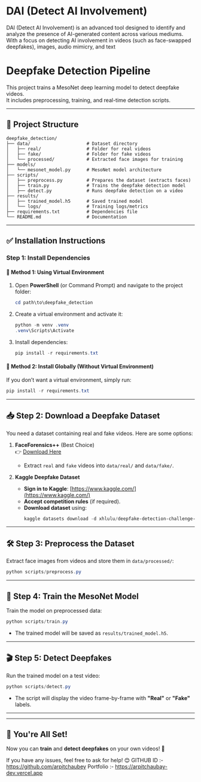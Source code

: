 # DAI (Detect AI Involvement)
 DAI (Detect AI Involvement) is an advanced tool designed to identify and analyze the presence of AI-generated content across various mediums. With a focus on detecting AI involvement in videos (such as face-swapped deepfakes), images, audio mimicry, and text
# Deepfake Detection Pipeline

This project trains a MesoNet deep learning model to detect deepfake videos.  
It includes preprocessing, training, and real-time detection scripts.

---

## 📌 Project Structure
```
deepfake_detection/
├── data/                     # Dataset directory
│   ├── real/                 # Folder for real videos
│   ├── fake/                 # Folder for fake videos
│   └── processed/            # Extracted face images for training
├── models/
│   └── mesonet_model.py      # MesoNet model architecture
├── scripts/
│   ├── preprocess.py         # Prepares the dataset (extracts faces)
│   ├── train.py              # Trains the deepfake detection model
│   ├── detect.py             # Runs deepfake detection on a video
├── results/
│   ├── trained_model.h5      # Saved trained model
│   └── logs/                 # Training logs/metrics
├── requirements.txt          # Dependencies file
└── README.md                 # Documentation
```

---

## ✅ Installation Instructions
### Step 1: Install Dependencies
#### 🔹 Method 1: Using Virtual Environment
1. Open **PowerShell** (or Command Prompt) and navigate to the project folder:
   ```powershell
   cd path\to\deepfake_detection
   ```
2. Create a virtual environment and activate it:
   ```powershell
   python -m venv .venv
   .venv\Scripts\Activate
   ```
3. Install dependencies:
   ```powershell
   pip install -r requirements.txt
   ```

#### 🔹 Method 2: Install Globally (Without Virtual Environment)
If you don’t want a virtual environment, simply run:
```powershell
pip install -r requirements.txt
```

---

## 📥 Step 2: Download a Deepfake Dataset
You need a dataset containing real and fake videos. Here are some options:

1. **FaceForensics++** (Best Choice)  
   👉 [Download Here](https://github.com/ondyari/FaceForensics)  
   - Extract `real` and `fake` videos into `data/real/` and `data/fake/`.

2. **Kaggle Deepfake Dataset**  
   - **Sign in to Kaggle**: [https://www.kaggle.com/](https://www.kaggle.com/)
   - **Accept competition rules** (if required).
   - **Download dataset** using:
     ```powershell
     kaggle datasets download -d xhlulu/deepfake-detection-challenge-images
     ```

---

## 🛠 Step 3: Preprocess the Dataset
Extract face images from videos and store them in `data/processed/`:

```powershell
python scripts/preprocess.py
```

---

## 🎯 Step 4: Train the MesoNet Model
Train the model on preprocessed data:

```powershell
python scripts/train.py
```

- The trained model will be saved as `results/trained_model.h5`.

---

## 🎬 Step 5: Detect Deepfakes
Run the trained model on a test video:

```powershell
python scripts/detect.py
```

- The script will display the video frame-by-frame with **"Real"** or **"Fake"** labels.

---

---

## 🎉 You're All Set!
Now you can **train** and **detect deepfakes** on your own videos! 🚀  

If you have any issues, feel free to ask for help! 😊
GITHUB ID :- https://github.com/arpitchaubey
Portfolio :- https://arpitchaubay-dev.vercel.app
